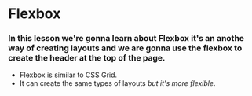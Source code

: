 # Flexbox

### In this lesson we're gonna learn about Flexbox it's an anothe way of creating layouts and we are gonna use the flexbox to create the header at the top of the page.

- Flexbox is similar to CSS Grid.
- It can create the same types of layouts *but it's more flexible*.